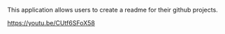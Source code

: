 This application allows users to create a readme for their github projects.

https://youtu.be/CUtf6SFoX58
